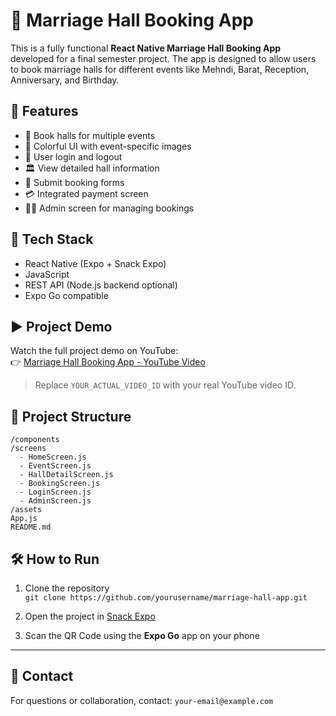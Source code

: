 
# 🎉 Marriage Hall Booking App

This is a fully functional **React Native Marriage Hall Booking App** developed for a final semester project. The app is designed to allow users to book marriage halls for different events like Mehndi, Barat, Reception, Anniversary, and Birthday.

## 📱 Features

- 📆 Book halls for multiple events
- 📸 Colorful UI with event-specific images
- 🔐 User login and logout
- 🏛️ View detailed hall information
- 📝 Submit booking forms
- 💳 Integrated payment screen
- 🧑‍💼 Admin screen for managing bookings

## 🚀 Tech Stack

- React Native (Expo + Snack Expo)
- JavaScript
- REST API (Node.js backend optional)
- Expo Go compatible

## ▶️ Project Demo

Watch the full project demo on YouTube:  
👉 [Marriage Hall Booking App - YouTube Video](https://www.youtube.com/watch?v=YOUR_ACTUAL_VIDEO_ID)

> Replace `YOUR_ACTUAL_VIDEO_ID` with your real YouTube video ID.

## 📂 Project Structure

```
/components
/screens
  - HomeScreen.js
  - EventScreen.js
  - HallDetailScreen.js
  - BookingScreen.js
  - LoginScreen.js
  - AdminScreen.js
/assets
App.js
README.md
```

## 🛠️ How to Run

1. Clone the repository  
   `git clone https://github.com/yourusername/marriage-hall-app.git`

2. Open the project in [Snack Expo](https://snack.expo.dev)

3. Scan the QR Code using the **Expo Go** app on your phone

---

## 📧 Contact

For questions or collaboration, contact: `your-email@example.com`
